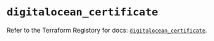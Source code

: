 # `digitalocean_certificate`

Refer to the Terraform Registory for docs: [`digitalocean_certificate`](https://registry.terraform.io/providers/digitalocean/digitalocean/2.29.0/docs/resources/certificate).
